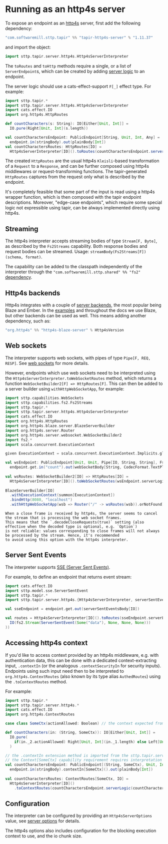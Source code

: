 # Running as an http4s server

To expose an endpoint as an [http4s](https://http4s.org) server, first add the following 
dependency:

```scala
"com.softwaremill.sttp.tapir" %% "tapir-http4s-server" % "1.11.37"
```

and import the object:

```scala
import sttp.tapir.server.http4s.Http4sServerInterpreter
```

The `toRoutes` and `toHttp` methods require a single, or a list of `ServerEndpoint`s, which can be created by adding
[server logic](logic.md) to an endpoint.

The server logic should use a cats-effect-support `F[_]` effect type. For example:

```scala
import sttp.tapir.*
import sttp.tapir.server.http4s.Http4sServerInterpreter
import cats.effect.IO
import org.http4s.HttpRoutes

def countCharacters(s: String): IO[Either[Unit, Int]] = 
  IO.pure(Right[Unit, Int](s.length))

val countCharactersEndpoint: PublicEndpoint[String, Unit, Int, Any] = 
  endpoint.in(stringBody).out(plainBody[Int])
val countCharactersRoutes: HttpRoutes[IO] = 
  Http4sServerInterpreter[IO]().toRoutes(countCharactersEndpoint.serverLogic(countCharacters _))
```

The created `HttpRoutes` are the usual http4s `Kleisli`-based transformation of a `Request` to a `Response`, and can 
be further composed using http4s middlewares or request-transforming functions. The tapir-generated `HttpRoutes`
captures from the request only what is described by the endpoint.

It's completely feasible that some part of the input is read using a http4s wrapper function, which is then composed
with the tapir endpoint descriptions. Moreover, "edge-case endpoints", which require some special logic not expressible 
using tapir, can be always implemented directly using http4s.

## Streaming

The http4s interpreter accepts streaming bodies of type `Stream[F, Byte]`, as described by the `Fs2Streams`
capability. Both response bodies and request bodies can be streamed. Usage: `streamBody(Fs2Streams[F])(schema, format)`.

The capability can be added to the classpath independently of the interpreter through the 
`"com.softwaremill.sttp.shared" %% "fs2"` [dependency](https://mvnrepository.com/artifact/com.softwaremill.sttp.shared/fs2).

## Http4s backends

Http4s integrates with a couple of [server backends](https://http4s.org/v1.0/integrations/), the most popular being 
Blaze and Ember. In the [examples](../examples.md) and throughout the docs we use Blaze, but other backends can be used
as well. This means adding another dependency, such as:

```scala
"org.http4s" %% "http4s-blaze-server" % Http4sVersion
```

## Web sockets

The interpreter supports web sockets, with pipes of type `Pipe[F, REQ, RESP]`. See [web sockets](../endpoint/websockets.md) 
for more details.

However, endpoints which use web sockets need to be interpreted using the `Http4sServerInterpreter.toWebSocketRoutes`
method, which returns a function `WebSocketBuilder2[F] => HttpRoutes[F]`. This can then be added to a server builder
using `withHttpWebSocketApp`, for example:

```scala
import sttp.capabilities.WebSockets
import sttp.capabilities.fs2.Fs2Streams
import sttp.tapir.*
import sttp.tapir.server.http4s.Http4sServerInterpreter
import cats.effect.IO
import org.http4s.HttpRoutes
import org.http4s.blaze.server.BlazeServerBuilder
import org.http4s.server.Router
import org.http4s.server.websocket.WebSocketBuilder2
import fs2.*
import scala.concurrent.ExecutionContext

given ExecutionContext = scala.concurrent.ExecutionContext.Implicits.global

val wsEndpoint: PublicEndpoint[Unit, Unit, Pipe[IO, String, String], Fs2Streams[IO] with WebSockets] =
  endpoint.get.in("count").out(webSocketBody[String, CodecFormat.TextPlain, String, CodecFormat.TextPlain](Fs2Streams[IO]))
    
val wsRoutes: WebSocketBuilder2[IO] => HttpRoutes[IO] =
  Http4sServerInterpreter[IO]().toWebSocketRoutes(wsEndpoint.serverLogicSuccess[IO](_ => ???))
    
BlazeServerBuilder[IO]
  .withExecutionContext(summon[ExecutionContext])
  .bindHttp(8080, "localhost")
  .withHttpWebSocketApp(wsb => Router("/" -> wsRoutes(wsb)).orNotFound)
```

```{note}
When a close frame is received by http4s, the server seems to cancel the stream that is processing the web socket frames.
This means that the `.decodeCloseRequests(true)` setting (also effective when the decoded type is optional, e.g. `Option`)
is not reliable: values corresponding to close frames will not always be processed by the stream. Hence, it's recommended
to avoid using this option with the http4s interpreter.
```

## Server Sent Events

The interpreter supports [SSE (Server Sent Events)](https://developer.mozilla.org/en-US/docs/Web/API/Server-sent_events/Using_server-sent_events).

For example, to define an endpoint that returns event stream:

```scala
import cats.effect.IO
import sttp.model.sse.ServerSentEvent
import sttp.tapir.*
import sttp.tapir.server.http4s.{Http4sServerInterpreter, serverSentEventsBody}

val sseEndpoint = endpoint.get.out(serverSentEventsBody[IO])

val routes = Http4sServerInterpreter[IO]().toRoutes(sseEndpoint.serverLogicSuccess[IO](_ =>
  IO(fs2.Stream(ServerSentEvent(Some("data"), None, None, None)))
))
```

## Accessing http4s context

If you'd like to access context provided by an http4s middleware, e.g. with authentication data, this can be done
with a dedicated context-extracting input, `.contextIn` (or the analogous `.contextSecurityIn` for security inputs).
Endpoints using such input need then to be interpreted to `org.http4s.ContextRoutes` (also known by its type alias
`AuthedRoutes`) using the `.toContextRoutes` method.

For example:

```scala
import sttp.tapir.*
import sttp.tapir.server.http4s.*
import cats.effect.IO
import org.http4s.ContextRoutes

case class SomeCtx(actionAllowed: Boolean) // the context expected from http4s middleware

def countCharacters(in: (String, SomeCtx)): IO[Either[Unit, Int]] = 
  IO.pure(
    if(in._2.actionAllowed) Right[Unit, Int](in._1.length) else Left[Unit, Int](())
  )

// the .contextIn extension method is imported from the sttp.tapir.server.http4s package
// the Context[SomeCtx] capability requirement requires interpretation to be done using .toContextRoutes
val countCharactersEndpoint: PublicEndpoint[(String, SomeCtx), Unit, Int, Context[SomeCtx]] = 
  endpoint.in(stringBody).contextIn[SomeCtx]().out(plainBody[Int])
  
val countCharactersRoutes: ContextRoutes[SomeCtx, IO] = 
  Http4sServerInterpreter[IO]()
    .toContextRoutes(countCharactersEndpoint.serverLogic(countCharacters _))
```

## Configuration

The interpreter can be configured by providing an `Http4sServerOptions` value, see
[server options](options.md) for details.

The http4s options also includes configuration for the blocking execution context to use, and the io chunk size.

